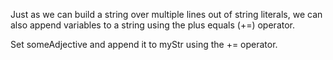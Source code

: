 Just as we can build a string over multiple lines out of string literals, we can also append variables to a string using the plus equals (+=) operator.


Set someAdjective and append it to myStr using the += operator.
